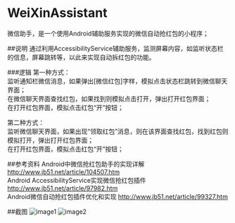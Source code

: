 # WeiXinAssistant
微信助手，是一个使用Android辅助服务实现的微信自动抢红包的小程序；  

##说明
通过利用AccessibilityService辅助服务，监测屏幕内容，如监听状态栏的信息，屏幕跳转等，以此来实现自动拆红包的功能。  

###逻辑
第一种方式：  
监听通知栏微信消息，如果弹出[微信红包]字样，模拟点击状态栏跳转到微信聊天界面；  
在微信聊天界面查找红包，如果找到则模拟点击打开，弹出打开红包界面；  
在打开红包界面，模拟点击红包“开”按钮；  

第二种方式：  
监听微信聊天界面，如果出现“领取红包”消息，则在该界面查找红包，找到红包则模拟打开，弹出打开红包界面；  
在打开红包界面，模拟点击红包“开”按钮；  

##参考资料
Android中微信抢红包助手的实现详解 http://www.jb51.net/article/104507.htm  
Android AccessibilityService实现微信抢红包插件 http://www.jb51.net/article/97982.htm  
Android微信自动抢红包插件优化和实现 http://www.jb51.net/article/99327.htm

##截图
![image1](https://github.com/ZhangSir/WeiXinAssistant/blob/master/Screenshot_2017-02-23-17-38-23.png)
![image2](https://github.com/ZhangSir/WeiXinAssistant/blob/master/Screenshot_2017-02-23-17-38-38.png)